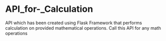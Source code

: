 # API_for-_Calculation
API which has been created using Flask Framework that performs calculation on provided mathematical operations.
Call this API for any math operations
